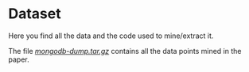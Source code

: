 # Dataset

Here you find all the data and the code used to mine/extract it.

The file [<i>mongodb-dump.tar.gz</i>](./mongodb-dump.tar.gz) contains all the data points mined in the paper.
